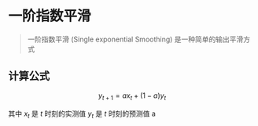 # 一阶指数平滑

> 一阶指数平滑 (Single exponential Smoothing) 是一种简单的输出平滑方式

## 计算公式

$$y_{t+1}=ax_t+(1-a)y_t$$

其中 $x_t$ 是 $t$ 时刻的实测值
$y_t$ 是 $t$ 时刻的预测值
a